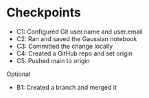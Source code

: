 # Checkpoints

- C1: Configured Git user.name and user.email
- C2: Ran and saved the Gaussian notebook
- C3: Committed the change locally
- C4: Created a GitHub repo and set origin
- C5: Pushed main to origin

Optional
- B1: Created a branch and merged it
